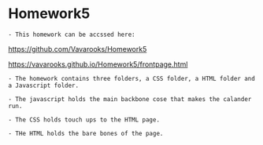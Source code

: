 # Homework5

    - This homework can be accssed here:

https://github.com/Vavarooks/Homework5


https://vavarooks.github.io/Homework5/frontpage.html


    - The homework contains three folders, a CSS folder, a HTML folder and a Javascript folder.

    - The javascript holds the main backbone cose that makes the calander run.

    - The CSS holds touch ups to the HTML page.

    - THe HTML holds the bare bones of the page.
